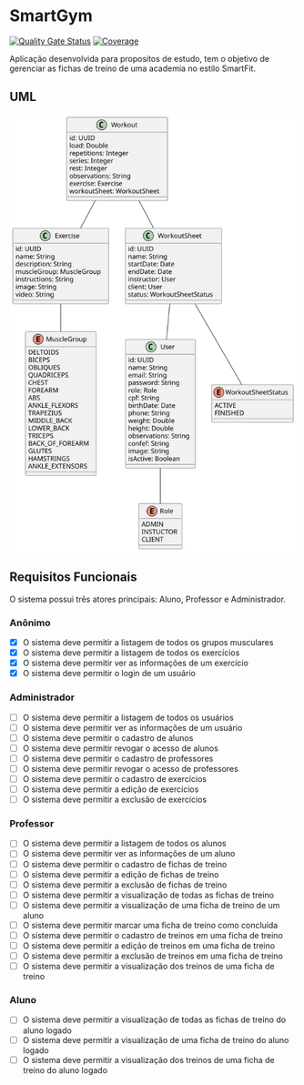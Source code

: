 # SmartGym

[![Quality Gate Status](https://sonarcloud.io/api/project_badges/measure?project=CleysonPH_smartgym&metric=alert_status)](https://sonarcloud.io/summary/new_code?id=CleysonPH_smartgym)
[![Coverage](https://sonarcloud.io/api/project_badges/measure?project=CleysonPH_smartgym&metric=coverage)](https://sonarcloud.io/summary/new_code?id=CleysonPH_smartgym)

Aplicação desenvolvida para propositos de estudo, tem o objetivo de gerenciar as fichas de treino de uma academia no estilo SmartFit.

## UML

![UML](docs/SmartGym.svg)

## Requisitos Funcionais

O sistema possui três atores principais: Aluno, Professor e Administrador.

### Anônimo

- [x] O sistema deve permitir a listagem de todos os grupos musculares
- [x] O sistema deve permitir a listagem de todos os exercícios
- [x] O sistema deve permitir ver as informações de um exercício
- [x] O sistema deve permitir o login de um usuário

### Administrador

- [ ] O sistema deve permitir a listagem de todos os usuários
- [ ] O sistema deve permitir ver as informações de um usuário
- [ ] O sistema deve permitir o cadastro de alunos
- [ ] O sistema deve permitir revogar o acesso de alunos
- [ ] O sistema deve permitir o cadastro de professores
- [ ] O sistema deve permitir revogar o acesso de professores
- [ ] O sistema deve permitir o cadastro de exercícios
- [ ] O sistema deve permitir a edição de exercícios
- [ ] O sistema deve permitir a exclusão de exercícios

### Professor

- [ ] O sistema deve permitir a listagem de todos os alunos
- [ ] O sistema deve permitir ver as informações de um aluno
- [ ] O sistema deve permitir o cadastro de fichas de treino
- [ ] O sistema deve permitir a edição de fichas de treino
- [ ] O sistema deve permitir a exclusão de fichas de treino
- [ ] O sistema deve permitir a visualização de todas as fichas de treino
- [ ] O sistema deve permitir a visualização de uma ficha de treino de um aluno
- [ ] O sistema deve permitir marcar uma ficha de treino como concluída
- [ ] O sistema deve permitir o cadastro de treinos em uma ficha de treino
- [ ] O sistema deve permitir a edição de treinos em uma ficha de treino
- [ ] O sistema deve permitir a exclusão de treinos em uma ficha de treino
- [ ] O sistema deve permitir a visualização dos treinos de uma ficha de treino

### Aluno

- [ ] O sistema deve permitir a visualização de todas as fichas de treino do aluno logado
- [ ] O sistema deve permitir a visualização de uma ficha de treino do aluno logado
- [ ] O sistema deve permitir a visualização dos treinos de uma ficha de treino do aluno logado

